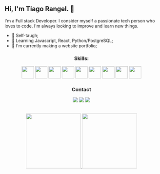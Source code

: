 ## Hi, I'm Tiago Rangel. 👋

I'm a Full stack Developer. I consider myself a passionate tech person who loves to code. I'm always looking to improve and learn new things.

- 📓 Self-taugh;
- 🌱 Learning Javascript, React, Python/PostgreSQL;
- 🔭 I'm currently making a website portfolio;

<section align="center">
  <h3>Skills:</h3>
  <div>
    <img height="40" src="https://cdn.jsdelivr.net/gh/devicons/devicon/icons/html5/html5-original-wordmark.svg" />
    <img height="40" src="https://cdn.jsdelivr.net/gh/devicons/devicon/icons/css3/css3-original-wordmark.svg" />
    <img height="40" src="https://cdn.jsdelivr.net/gh/devicons/devicon/icons/python/python-original-wordmark.svg" />
    <img height="40" src="https://cdn.jsdelivr.net/gh/devicons/devicon/icons/c/c-original.svg" />
    <img height="40" src="https://cdn.cdnlogo.com/logos/c/27/c.svg" />
    <img height="40" src="https://cdn.jsdelivr.net/gh/devicons/devicon/icons/postgresql/postgresql-original-wordmark.svg" />
    <img height="40" src="https://cdn.jsdelivr.net/gh/devicons/devicon/icons/mysql/mysql-original-wordmark.svg" />
    <img height="40" src="https://cdn.jsdelivr.net/gh/devicons/devicon/icons/vscode/vscode-original-wordmark.svg" />
    <img height="40" src="https://cdn.jsdelivr.net/gh/devicons/devicon/icons/pycharm/pycharm-original-wordmark.svg" />
  </div>
</section>

<section align="center">
  <h3>Contact</h3>
  <div>
    <a href = "mailto:tiagofiliperangel@gmail.com"><img src="https://img.shields.io/badge/Gmail-D14836?style=for-the-badge&logo=gmail&logoColor=white"></a>
    <a href = "https://www.linkedin.com/in/tiago-rangel-890701219/"><img src="https://img.shields.io/badge/LinkedIn-0077B5?style=for-the-badge&logo=linkedin&logoColor=white"></a>
    <a href = "https://www.instagram.com/tiagofsrangel/"><img src="https://img.shields.io/badge/Instagram-E4405F?style=for-the-badge&logo=instagram&logoColor=white"></a>
  </div>
</section>

<br>
<br>

<div align="center">
  <a href="https://github.com/TiagoSRangel">
  <img height="180em" src="https://github-readme-stats.vercel.app/api?username=TiagoSRangel&show_icons=true&theme=blueberry&include_all_commits=true&count_private=true"/>
  <img height="180em" src="https://github-readme-stats.vercel.app/api/top-langs/?username=TiagoSRangel&layout=compact&langs_count=7&theme=blueberry"/>
</div>
